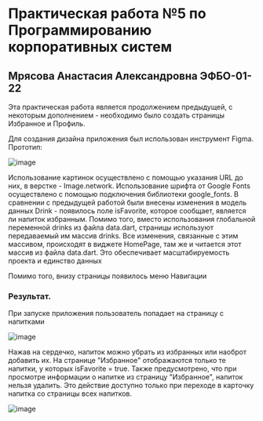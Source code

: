 # Практическая работа №5 по Программированию корпоративных систем

## Мрясова Анастасия Александровна ЭФБО-01-22

Эта практическая работа является продолжением предыдущей, с некоторым дополнением - необходимо было создать страницы Избранное и Профиль.

Для создания дизайна приложения был использован инструмент Figma. Прототип:

![image](https://github.com/user-attachments/assets/0bcc0110-35ef-4e63-bd79-3419e03fe3b0)

Использование картинок осуществлено с помощью указания URL до них, в верстке - Image.network. 
Использование шрифта от Google Fonts осуществлено с помощью подключения библиотеки google_fonts.
В сравнении с предыдущей работой были внесены изменения в модель данных Drink - появилось поле isFavorite, которое сообщает, является ли напиток избранным. Помимо того, вместо использования глобальной переменной drinks из файла data.dart, страницы используют передаваемый им массив drinks. Все изменения, связанные с этим массивом, происходят в виджете HomePage, там же и читается этот массив из файла data.dart. Это обеспечивает масштабируемость проекта и единство данных

Помимо того, внизу страницы появилось меню Навигации

### Результат.

При запуске приложения пользователь попадает на страницу с напитками

![image](https://github.com/user-attachments/assets/28ab5a80-70d8-42fa-8594-e73df299108c)

Нажав на сердечко, напиток можно убрать из избранных или наоброт добавить их. На странице "Избранное" отображаются только те напитки, у которых isFavorite = true. Также предусмотрено, что при просмотре информации о напитке из страницу "Избранное", напиток нельзя удалить. Это действие доступно только при переходе в карточку напитка со страницы всех напитков.

![image](https://github.com/user-attachments/assets/f8cf3985-9327-4735-89bc-b29f241ba131)





